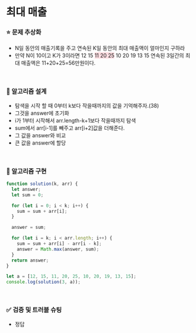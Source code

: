 # 최대 매출

### :star: 문제 추상화

- N일 동안의 매출기록을 주고 연속된 K일 동안의 최대 매출액이 얼마인지 구하라
- 만약 N이 10이고 K가 3이라면
  12 15 <span style="background-color:#ffdce0">11 20 25</span> 10 20 19 13 15
  연속된 3일간의 최대 매출액은 11+20+25=56만원이다.

<br>

### :wrench: 알고리즘 설계

- 탐색을 시작 할 때 0부터 k보다 작을때까지의 값을 기억해주자.(38)
- 그것을 answer에 초기화
- i가 1부터 시작해서 arr.length-k+1보다 작을때까지 탐색
- sum에서 arr[i-1]를 빼주고 arr[i+2]값을 더해준다.
- 그 값을 answer와 비교
- 큰 값을 answer에 할당

<br>

### :hammer: 알고리즘 구현

```js
function solution(k, arr) {
  let answer;
  let sum = 0;

  for (let i = 0; i < k; i++) {
    sum = sum + arr[i];
  }

  answer = sum;

  for (let i = k; i < arr.length; i++) {
    sum = sum + arr[i] - arr[i - k];
    answer = Math.max(answer, sum);
  }
  return answer;
}

let a = [12, 15, 11, 20, 25, 10, 20, 19, 13, 15];
console.log(solution(3, a));
```

<br>

### ✅ 검증 및 트러블 슈팅

- 정답
